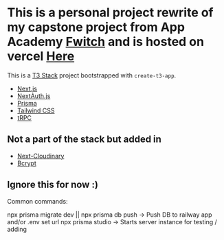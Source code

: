 # This is a personal project rewrite of my capstone project from App Academy [Fwitch](https://github.com/AlexArchibeque/Fwitch) and is hosted on vercel [Here](https://fwitchv2-alexarchibeque.vercel.app/)

This is a [T3 Stack](https://create.t3.gg/) project bootstrapped with `create-t3-app`.

- [Next.js](https://nextjs.org)
- [NextAuth.js](https://next-auth.js.org)
- [Prisma](https://prisma.io)
- [Tailwind CSS](https://tailwindcss.com)
- [tRPC](https://trpc.io)

## Not a part of the stack but added in

- [Next-Cloudinary](https://next-cloudinary.spacejelly.dev/)
- [Bcrypt](https://www.npmjs.com/package/bcrypt)

## Ignore this for now :)

Common commands:

npx prisma migrate dev || npx prisma db push
-> Push DB to railway app and/or .env set url
npx prisma studio -> Starts server instance for testing / adding
